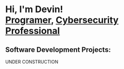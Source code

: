 <h1>Hi, I'm Devin! <br/><a href="https://github.com/devintechpadawan">Programer</a>, <a href="www.linkedin.com/in/devin-taylor-004ab75b">Cybersecurity Professional</a>

<h2> Software Development Projects:</h2>
UNDER CONSTRUCTION




[linkedin]: www.linkedin.com/in/devin-taylor-004ab75b
<!--

Here are some ideas to get you started:

- 🔭 I’m currently working on ...
- 🌱 I’m currently learning ...
- 👯 I’m looking to collaborate on ...
- 🤔 I’m looking for help with ...
- 💬 Ask me about ...
- 📫 How to reach me: ...
- 😄 Pronouns: ...
- ⚡ Fun fact: ...
-->
